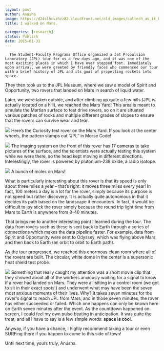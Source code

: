```yaml
---
layout: post
author: Anusha
image: https://d24slhcvzhzz82.cloudfront.net/old_images/caltech_as_it_happens/6a0105349b8251970b01bb07e3208f970d.jpg
title: I walked on Mars.

categories: [research]
status: Publish
date: 2015-01-31
---
```



      The Student-Faculty Programs Office organized a Jet Propulsion Laboratory (JPL) tour for us a few days ago, and it was one of the most exciting places in which I have ever stepped foot. Immediately upon arrival, we were greeted by friendly faces who commenced our tour with a brief history of JPL and its goal of propelling rockets into space.

They then took us to the JPL Museum, where we saw a model of Spirit and Opportunity, two rovers that landed on Mars in search of liquid water.

Later, we were taken outside, and after climbing up quite a few hills (JPL is actually located on a hill), we reached the Mars Yard! This area is meant to simulate the Martian surface to test drive rovers, so on it are situated various patches of rocks and multiple different grades of slopes to ensure that the rovers can survive wear and tear.


![](https://d24slhcvzhzz82.cloudfront.net/old_images/caltech_as_it_happens/6a0105349b8251970b01b7c73f686f970b.jpg)
Here’s the Curiosity test rover on the Mars Yard. If you look at the center wheels, the pattern stamps out “JPL” in Morse Code!

![](https://d24slhcvzhzz82.cloudfront.net/old_images/caltech_as_it_happens/6a0105349b8251970b01b8d0c8f036970c.jpg)
 The imaging system on the front of this rover has 17 cameras to take pictures of the surface, and the scientists were actually testing this system while we were there, so the head kept moving in different directions. Interestingly, the rover is powered by plutonium-238 oxide, a radio isotope.


![](https://d24slhcvzhzz82.cloudfront.net/old_images/caltech_as_it_happens/6a0105349b8251970b01b7c73f689f970b.jpg)
A bunch of moles on Mars!

What is particularly interesting about this rover is that its speed is only about three miles a year – that’s right: it moves three miles every year! In fact, 100 meters a day is a lot for the rover, simply because its purpose is not speed but rather discovery. It is actually quite autonomous in that it decides its path based on the landscape it encounters. In fact, it would be difficult to joy stick the rover simply because the round trip light time from Mars to Earth is anywhere from 8-40 minutes.

That brings me to another interesting point I learned during the tour. The data from rovers such as these is sent back to Earth through a series of connections which makes the data pipeline faster. For example, data from Spirit and Opportunity were sent to Odyssey, which was flying above Mars, and then back to Earth (an orbit to orbit to Earth path).

As the tour progressed, we reached this enormous clean room where all of the rovers are built. The circular, white dome in the center is a supersonic heat shield test probe.


![](https://d24slhcvzhzz82.cloudfront.net/old_images/caltech_as_it_happens/6a0105349b8251970b01b7c73f6d3d970b.jpg)
Something that really caught my attention was a short movie clip that they showed about all of the workers anxiously waiting for a signal to know if a rover had landed on Mars. They were all sitting in a control room (we got to sit in their exact spots!) and underwent what may have been the seven most anxious moments of their lives. Why? It takes seven minutes for the rover's signal to reach JPL from Mars, and in those seven minutes, the rover has either succeeded or failed. Which one happens can only be known here on Earth seven minutes after the event. As the countdown happened on screen, I could feel my own pulse beating in anticipation. It was quite the treat, and all I have to say is a few simple words: **space is cool**.

Anyway, if you have a chance, I highly recommend taking a tour or even SURFing there if you happen to come to this side of town!

Until next time, yours truly, Anusha.

